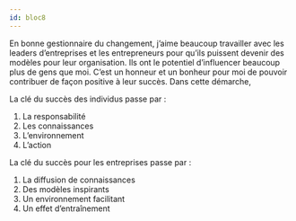 ```yaml
---
id: bloc8
---
```


En bonne gestionnaire du changement, j’aime beaucoup travailler avec les leaders d’entreprises et les entrepreneurs pour qu’ils puissent devenir des modèles pour leur organisation. Ils ont le potentiel d’influencer beaucoup plus de gens que moi. C’est un honneur et un bonheur pour moi de pouvoir contribuer de façon positive à leur succès. Dans cette démarche,

La clé du succès des individus passe par :
1. La responsabilité
2. Les connaissances
3. L’environnement
4. L’action

La clé du succès pour les entreprises passe par :
1. La diffusion de connaissances
2. Des modèles inspirants
3. Un environnement facilitant
4. Un effet d’entraînement